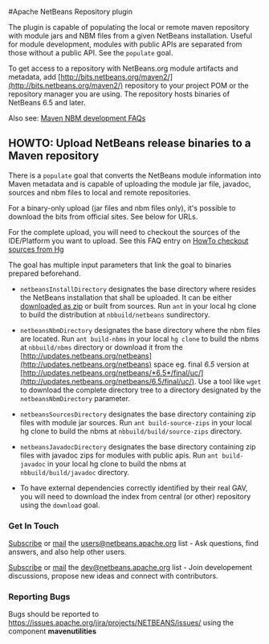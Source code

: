 <!--

    Licensed to the Apache Software Foundation (ASF) under one
    or more contributor license agreements.  See the NOTICE file
    distributed with this work for additional information
    regarding copyright ownership.  The ASF licenses this file
    to you under the Apache License, Version 2.0 (the
    "License"); you may not use this file except in compliance
    with the License.  You may obtain a copy of the License at

      http://www.apache.org/licenses/LICENSE-2.0

    Unless required by applicable law or agreed to in writing,
    software distributed under the License is distributed on an
    "AS IS" BASIS, WITHOUT WARRANTIES OR CONDITIONS OF ANY
    KIND, either express or implied.  See the License for the
    specific language governing permissions and limitations
    under the License.

-->

#Apache NetBeans Repository plugin

The plugin is capable of populating the local or remote maven repository with module jars and NBM files from a given NetBeans installation. Useful for
module development, modules with public APIs are separated from those without a public API.
See the `populate` goal.

 To get access to a repository with NetBeans.org module artifacts and metadata, add [http://bits.netbeans.org/maven2/](http://bits.netbeans.org/maven2/) repository to your project POM
or the repository manager you are using. The repository hosts binaries of NetBeans 6.5 and later.

 Also see: [Maven NBM development FAQs](http://wiki.netbeans.org/NetBeansDeveloperFAQ#Mavenized_Builds)
 
## HOWTO: Upload NetBeans release binaries to a Maven repository

There is a `populate` goal that converts the NetBeans module information into Maven metadata
and is capable of uploading the module jar file, javadoc, sources and nbm files to local
and remote repositories. 

For a binary-only upload (jar files and nbm files only), it's possible to download the bits from official sites. See below for URLs.

For the complete upload, you will need to checkout the sources of the IDE/Platform you
want to upload. See this FAQ entry on [HowTo checkout sources from Hg](http://wiki.netbeans.org/DevFaqAccessSourcesUsingMercurial)


 The goal has multiple input parameters that link the goal to binaries prepared beforehand.

* `netbeansInstallDirectory` designates the base directory where resides the NetBeans installation
that shall be uploaded. It can be either [downloaded as zip](http://www.netbeans.org/downloads/index.html) or built from sources.
Run `ant` in your local hg clone to build the distribution at `nbbuild/netbeans` sundirectory.

* `netbeansNbmDirectory` designates the base directory where the nbm files are located.
Run `ant build-nbms` in your local `hg clone` to build the nbms at `nbbuild/nbms` directory or download it from the
[http://updates.netbeans.org/netbeans](http://updates.netbeans.org/netbeans) space eg.
final *6.5* version at [http://updates.netbeans.org/netbeans/*6.5*/final/uc/](http://updates.netbeans.org/netbeans/6.5/final/uc/).
Use a tool like `wget` to download the complete directory tree to a directory designated by the `netbeansNbmDirectory` parameter.

* `netbeansSourcesDirectory` designates the base directory containing zip files with module jar sources.
Run `ant build-source-zips` in your local hg clone to build the nbms at `nbbuild/build/source-zips` directory.

* `netbeansJavadocDirectory` designates the base directory containing zip files with javadoc zips for modules with public apis.
Run `ant build-javadoc` in your local hg clone to build the nbms at `nbbuild/build/javadoc` directory.

* To have external dependencies correctly identified by their real GAV, you will need to download the index from central (or other) repository using the `download` goal.


### Get In Touch

[Subscribe](mailto:users-subscribe@netbeans.apache.org) or [mail](mailto:users@netbeans.apache.org) the [users@netbeans.apache.org](mailto:users@netbeans.apache.org) list - Ask questions, find answers, and also help other users.

[Subscribe](mailto:dev-subscribe@netbeans.apache.org) or [mail](mailto:dev@netbeans.apache.org) the [dev@netbeans.apache.org](mailto:dev@netbeans.apache.org) list - Join developement discussions, propose new ideas and connect with contributors.

### Reporting Bugs

Bugs should be reported to https://issues.apache.org/jira/projects/NETBEANS/issues/ using the component **mavenutilities**

